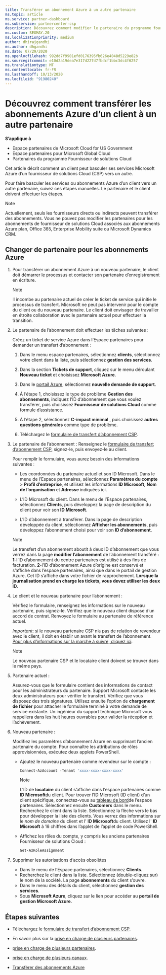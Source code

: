 ```yaml
---
title: Transférer un abonnement Azure à un autre partenaire
ms.topic: article
ms.service: partner-dashboard
ms.subservice: partnercenter-csp
description: Découvrez comment modifier le partenaire du programme fournisseur de solutions Cloud associé aux abonnements Azure d’un client.
ms.custom: SEOMAY.20
ms.localizationpriority: medium
author: dhirajgandhi
ms.author: dhgandhi
ms.date: 07/29/2020
ms.openlocfilehash: 992dd7f9901efd0176395fb626e4048d5229e82b
ms.sourcegitcommit: e10d2a19dea7e317d227d7fbdcf1bbc3dc4f6257
ms.translationtype: MT
ms.contentlocale: fr-FR
ms.lasthandoff: 10/13/2020
ms.locfileid: "91980240"
---
```

# <a name="learn-how-to-transfer-a-customers-azure-subscriptions-to-another-partner"></a>Découvrez comment transférer les abonnements Azure d’un client à un autre partenaire

**S’applique à**

- Espace partenaires de Microsoft Cloud for US Government
- Espace partenaires pour Microsoft Global Cloud
- Partenaires du programme Fournisseur de solutions Cloud

Cet article décrit comment un client peut basculer ses services Microsoft Azure d’un fournisseur de solutions Cloud (CSP) vers un autre.

Pour faire basculer les services ou abonnements Azure d’un client vers un autre partenaire, suivez ces étapes manuelles. Le partenaire et le client doivent effectuer les étapes.

>[!Note]  
>Actuellement, seuls les fournisseurs directs ou indirects peuvent transférer des abonnements.
>Vous ne pouvez pas modifier les partenaires pour les abonnements de fournisseur de solutions Cloud associés aux abonnements Azure plan, Office 365, Enterprise Mobility suite ou Microsoft Dynamics CRM.

## <a name="switch-partners-for-azure-subscriptions"></a>Changer de partenaire pour les abonnements Azure

1. Pour transférer un abonnement Azure à un nouveau partenaire, le client doit démarrer le processus et contacter son partenaire d’enregistrement en écriture.

   >[!Note]
   > Il incombe au partenaire actuel de créer le ticket de service qui initie le processus de transfert. Microsoft ne peut pas intervenir pour le compte du client ou du nouveau partenaire. Le client doit envisager de travailler en étroite collaboration avec le partenaire actuel pour effectuer la transition.

2. Le partenaire de l’abonnement doit effectuer les tâches suivantes :

   Créez un ticket de service Azure dans l’Espace partenaires pour demander un transfert d’abonnement&nbsp;:

   1. Dans le menu espace partenaires, sélectionnez **clients**, sélectionnez votre client dans la liste, puis sélectionnez **gestion des services**. 

   2. Dans la section **Tickets de support**, cliquez sur le menu déroulant **Nouveau ticket** et choisissez **Microsoft Azure**.
   
   3. Dans le [portail Azure](https://portal.azure.com), sélectionnez **nouvelle demande de support**.
   
   4. À l’étape&nbsp;1, choisissez le type de problème **Gestion des abonnements**, indiquez l’ID d’abonnement que vous voulez transférer, puis choisissez **Fournisseur de solutions&nbsp;Cloud** comme formule d’assistance.
   
   5. À l’étape 2, sélectionnez **C-impact minimal** , puis choisissez **autres questions générales** comme type de problème.
   
   6. Téléchargez le [formulaire de transfert d’abonnement CSP](https://query.prod.cms.rt.microsoft.com/cms/api/am/binary/RE4ATIA).

3. Le partenaire de l’abonnement : Renseignez le [formulaire de transfert d’abonnement CSP](https://query.prod.cms.rt.microsoft.com/cms/api/am/binary/RE4ATIA), signez-le, puis envoyez-le au client. 

   Pour remplir le formulaire, vous aurez besoin des informations suivantes&nbsp;:

   - Les coordonnées du partenaire actuel et son ID Microsoft. Dans le menu de l’Espace partenaires, sélectionnez **Paramètres du compte** &gt; **Profil d’entreprise**, et utilisez les informations **ID Microsoft**, **Nom de l’organisation** et **Adresse** indiquées ici.

   - L’ID Microsoft du client. Dans le menu de l’Espace partenaires, sélectionnez **Clients**, puis développez la page de description du client pour voir son **ID&nbsp;Microsoft**.

   - L’ID d’abonnement à transférer. Dans la page de description développée du client, sélectionnez **Afficher les abonnements**, puis développez l’abonnement choisi pour voir son **ID d’abonnement**.

   >[!Note]
   >Le transfert d’un abonnement aboutit à deux ID d’abonnement que vous verrez dans la page **modifier l’abonnement** de l’abonnement transféré : **1**-l’ID d’abonnement du centre partenaires est utilisé à des fins de facturation. **2**-l’ID d’abonnement Azure d’origine est conservé et s’affiche dans l’espace partenaires, ainsi que dans le portail de gestion Azure. Cet ID s’affiche dans votre fichier de rapprochement.  **Lorsque la journalisation prend en charge les tickets, vous devez utiliser les deux ID.**

4. Le client et le nouveau partenaire pour l’abonnement :

   Vérifiez le formulaire, renseignez les informations sur le nouveau partenaire, puis signez-le. Vérifiez que le nouveau client dispose d’un accord de contrat. Renvoyez le formulaire au partenaire de référence actuel.

   *Important*: si le nouveau partenaire CSP n’a pas de relation de revendeur avec le client, il doit en établir un avant le transfert de l’abonnement. [Pour plus d’informations sur la marche à suivre, cliquez ici](request-a-relationship-with-a-customer.md).

   >[!Note]
   >Le nouveau partenaire CSP et le locataire client doivent se trouver dans le même pays. 

5. Partenaire actuel :

   Assurez-vous que le formulaire contient des informations de contact pour les administrateurs du partenaire. Support Microsoft contacte les deux administrateurs pour vérifier le transfert. Vérifiez que vous disposez des trois signatures. Utilisez ensuite l’option de **chargement de fichier** pour attacher le formulaire terminé à votre demande de service existante. Un ingénieur du support technique Microsoft vous rappellera dans les huit heures ouvrables pour valider la réception et l’achèvement.

6. Nouveau partenaire :

   Modifiez les paramètres d’abonnement Azure en supprimant l’ancien partenaire du compte. Pour connaître les attributions de rôles approvisionnées, exécutez deux applets PowerShell.

   - Ajoutez le nouveau partenaire comme revendeur sur le compte :

     ```powershell
     Connect-AzAccount -Tenant 'xxxx-xxxx-xxxx-xxxx'
     ```

     >[!NOTE]
     > L’ID de **locataire** du client s’affiche dans l’espace partenaires comme **ID Microsoft**du client. Pour trouver l’ID Microsoft (ID client) d’un client spécifique, connectez-vous au [tableau de bord](https://partner.microsoft.com/dashboard)de l’espace partenaires. Sélectionnez ensuite **Customers** dans le menu. Recherchez le client dans la liste. Sélectionnez la flèche vers le bas pour développer la liste des clients. Vous verrez des informations sur le *nom de domaine* du client et l' **ID Microsoft**du client. Utilisez l' **ID Microsoft** à 16 chiffres dans l’applet de l’applet de code PowerShell.

   - Affichez les rôles du compte, y compris les anciens partenaires Fournisseur de solutions Cloud :

     ```powershell
     Get-AzRoleAssignment
     ```

7. Supprimer les autorisations d’accès obsolètes

   - Dans le menu de l’Espace partenaires, sélectionnez **Clients**.
   - Recherchez le client dans la liste. Sélectionnez (double-cliquez sur) le nom de la société. La page **abonnements** du client s’ouvre.
   - Dans le menu des détails du client, sélectionnez **gestion des services**.
   - Sous **Microsoft&nbsp;Azure**, cliquez sur le lien pour accéder au **portail de gestion Microsoft&nbsp;Azure**.

## <a name="next-steps"></a>Étapes suivantes

- Téléchargez le [formulaire de transfert d’abonnement CSP](https://query.prod.cms.rt.microsoft.com/cms/api/am/binary/RE4ATIA).

- En savoir plus sur la [prise en charge de plusieurs partenaires](multipartner.md).

- [prise en charge de plusieurs partenaires](multipartner.md).
- [prise en charge de plusieurs canaux](multichannel.md).
- [Transférer des abonnements Azure](/azure/cost-management-billing/manage/transfer-subscriptions-subscribers-csp)